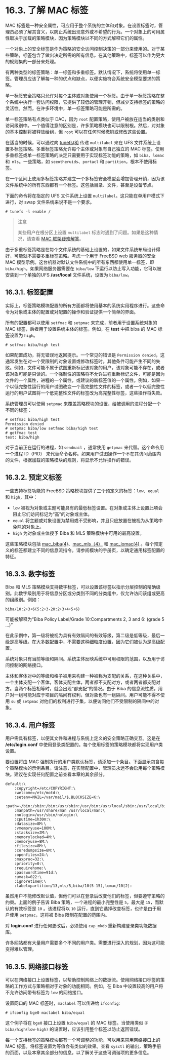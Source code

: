 # 16.3. 了解 MAC 标签

MAC 标签是一种安全属性，可应用于整个系统的主体和对象。在设置标签时，管理员必须了解其含义，以防止系统出现意外或不希望的行为。一个对象上的可用属性取决于加载的策略模块，因为策略模块以不同的方式解释它们的属性。

一个对象上的安全标签是作为策略的安全访问控制决策的一部分来使用的。对于某些策略，标签包含了做出决定所需的所有信息。在其他策略中，标签可以作为更大的规则集的一部分来处理。

有两种类型的标签策略：单一标签和多重标签。默认情况下，系统将使用单一标签。管理员应该了解每一种的优点和缺点，以便实施符合系统安全模型要求的策略。

单一标签安全策略只允许对每个主体或对象使用一个标签。由于单一标签策略在整个系统中执行一套访问权限，它提供了较低的管理开销，但减少支持标签的策略的灵活性。然而，在许多环境中，单一标签策略可能是所需的。

单一标签策略有点类似于 DAC，因为 `root` 配置策略，使用户被放在适当的类别和访问级别中。一个值得注意的区别是，许多策略模块也可以限制根。然后，对对象的基本控制将被释放给组，但 `root` 可以在任何时候撤销或修改这些设置。

在适当的时候，可以通过向  [tunefs(8)](https://www.freebsd.org/cgi/man.cgi?query=tunefs&sektion=8&format=html) 传递 `multilabel` 来在 UFS 文件系统上设置多标签策略。多重标签策略允许每个主体或对象有自己独立的 MAC 标签。使用多重标签或单一标签策略的决定只需要用于实现标签功能的策略，如 `biba`、`lomac` 和` mls`。一些策略，如 `seeotheruids`、`portacl` 和 `partition`，根本不使用标签。

在一个区间上使用多标签策略并建立一个多标签安全模型会增加管理开销，因为该文件系统中的所有东西都有一个标签。这包括目录、文件，甚至是设备节点。

下面的命令将在指定的 UFS 文件系统上设置 `multilabel`。这只能在单用户模式下进行，对 swap 文件系统来说不是一个要求。

```
# tunefs -l enable /
```

>注意
>
>某些用户在根分区上设置 `multilabel` 标志时遇到了问题。如果是这种情况，请查看 [MAC 框架疑难解答](https://docs.freebsd.org/en/books/handbook/mac/#mac-troubleshoot)。

由于多重标签策略是在每个文件系统的基础上设置的，如果文件系统布局设计得好，可能就不需要多重标签策略。考虑一个用于 FreeBSD web 服务器的安全 MAC 模型示例。这台机器对默认文件系统中的所有东西都使用单一标签，即 `biba/high`。如果网络服务器需要在 `biba/low` 下运行以防止写入功能，它可以被安装到一个单独的UFS **/usr/local** 文件系统，设置为 `biba/low`。

## 16.3.1. 标签配置

实际上，标签策略模块配置的所有方面都将使用基本的系统实用程序进行。这些命令为对象或主体的配置或对配置的操作和验证提供一个简单的界面。

所有的配置都可以使用 `setfmac` 和 `setpmac` 来完成，前者用于设置系统对象的 MAC 标签，后者用于设置系统主体的标签。例如，在 **test** 中把 biba 的 MAC 标签设置为 `high`。

```
# setfmac biba/high test
```

如果配置成功，将无错误地返回提示。一个常见的错误是 `Permission denied`，这通常发生在对一个受限制的对象设置或修改标签时。其他条件可能产生不同的失败。例如，文件可能不属于试图重新标记该对象的用户，该对象可能不存在，或者该对象可能是只读的。一个强制性的策略将不允许进程重新标记文件，可能是因为文件的一个属性，进程的一个属性，或建议的新标签值的一个属性。例如，如果一个以低完整性运行的用户试图改变一个高完整性文件的标签，或者一个以低完整性运行的用户试图将一个低完整性文件的标签改为高完整性标签，这些操作将失败。

系统管理员可以使用 `setpmac` 来覆盖策略模块的设置，给被调用的进程分配一个不同的标签：

```
# setfmac biba/high test
Permission denied
# setpmac biba/low setfmac biba/high test
# getfmac test
test: biba/high
```

对于当前正在运行的进程，如 `sendmail` ，通常使用 `getpmac` 来代替。这个命令用一个进程 ID（PID） 来代替命令名称。如果用户试图操作一个不在其访问范围内的文件，根据加载的策略模块的规则，将显示不允许操作的错误。

## 16.3.2. 预定义标签

一些支持标签功能的 FreeBSD 策略模块提供了三个预定义的标签：`low`、`equal` 和 `high`，其中：

- `low` 被视为对象或主题可能具有的最低标签设置。在对象或主体上设置此项会阻止它们访问标记为“高”的对象或主体。
- `equal` 将主题或对象设置为禁用或不受影响，并且只应放置在被视为从策略中免除的对象上。
- `high` 为对象或主体授予 Biba 和 MLS 策略模块中可用的最高设置。

这些策略模块包括 [mac_biba(4)](https://www.freebsd.org/cgi/man.cgi?query=mac_biba&sektion=4&format=html)、[mac_mls（4）](https://www.freebsd.org/cgi/man.cgi?query=mac_mls&sektion=4&format=html) 和 [mac_lomac(4)](https://www.freebsd.org/cgi/man.cgi?query=mac_lomac&sektion=4&format=html) 。每个预定义的标签都建立不同的信息流指令。请参阅模块的手册页，以确定通用标签配置的特征。

## 16.3.3. 数字标签

Biba 和 MLS 策略模块支持数字标签，可以设置该标签以指示分层控制的精确级别。此数字级别用于将信息分区或分类到不同的分类组中，仅允许访问该组或更高的组级别。例如：

```
biba/10:2+3+6(5:2+3-20:2+3+4+5+6)
```

可能被解释为“Biba Policy Label/Grade 10:Compartments 2, 3 and 6: (grade 5 …)”

在此示例中，第一级将被视为具有有效隔间的有效等级，第二级是低等级，最后一级是高等级。在大多数配置中，不需要这种细粒度设置，因为它们被认为是高级配置。

系统对象只有当前等级和隔间。系统主体反映系统中可用权限的范围，以及用于访问控制的网络接口。

主体和客体对中的等级和格子被用来构建一种被称为支配的关系，在这种关系中，一个主体支配一个客体，客体支配主体，两者都不支配对方，或者两者都支配对方。当两个标签相等时，就会出现“都支配”的情况。由于 Biba 的信息流性质，用户对一组可能对应于项目的隔间有权利，但对象也有一组隔间。用户可能不得不使用 `su` 或 `setpmac` 对他们的权利进行子集，以便访问他们不受限制的隔间中的对象。

## 16.3.4. 用户标签

用户需具有标签，以便其文件和进程与系统上定义的安全策略正确交互。这是在 **/etc/login.conf** 中使用登录类配置的。每个使用标签的策略模块都将实现用户类设置。

要设置将由 MAC 强制执行的用户类默认标签，请添加一个条目。下面显示包含每个策略模块的示例条目。请注意，在实际配置中，管理员永远不会启用每个策略模块。建议在实现任何配置之前查看本章的其余部分。

```
default:\
	:copyright=/etc/COPYRIGHT:\
	:welcome=/etc/motd:\
	:setenv=MAIL=/var/mail/$,BLOCKSIZE=K:\
	:path=~/bin:/sbin:/bin:/usr/sbin:/usr/bin:/usr/local/sbin:/usr/local/bin:\
	:manpath=/usr/share/man /usr/local/man:\
	:nologin=/usr/sbin/nologin:\
	:cputime=1h30m:\
	:datasize=8M:\
	:vmemoryuse=100M:\
	:stacksize=2M:\
	:memorylocked=4M:\
	:memoryuse=8M:\
	:filesize=8M:\
	:coredumpsize=8M:\
	:openfiles=24:\
	:maxproc=32:\
	:priority=0:\
	:requirehome:\
	:passwordtime=91d:\
	:umask=022:\
	:ignoretime@:\
	:label=partition/13,mls/5,biba/10(5-15),lomac/10[2]:
```

虽然用户不能修改默认值，但他们可以在登录后改变他们的标签，但要遵守策略的约束。上面的例子告诉 Biba 策略，一个进程的最小完整性是 `5`，最大是 `15`，而默认的有效标签是 `10` 。该进程将以 `10` 运行，直到它选择改变标签，也许是由于用户使用 `setpmac`，这将被 Biba 限制在配置的范围内。

对 **login.conf** 进行任何更改后，必须使用 `cap_mkdb` 重新构建登录类功能数据库。

许多网站都有大量用户需要多个不同的用户类。需要进行深入的规划，因为这可能变得难以管理。

## 16.3.5. 网络接口标签

可以在网络接口上设置标签，以帮助控制网络上的数据流。使用网络接口标签的策略的工作方式与策略相对于对象的功能相同。例如，在 Biba 中设置较高的用户将不允许访问带有标签为 `low` 的网络接口。

设置网口的 MAC 标签时，`maclabel` 可以传递给 `ifconfig`:

```
# ifconfig bge0 maclabel biba/equal
```

这个例子将在 `bge0` 接口上设置 `biba/equal` 的 MAC 标签。当使用类似 `于biba/high(low-high)` 的设置时，应该引用整个标签以防止返回错误。

每一个支持标签的策略模块都有一个可调整的功能，可以用来禁用网络接口上的 MAC 标签。将标签设置为等值会有类似的效果。查看 `sysctl` 的输出，策略手册的页面，以及本章其余部分的信息，以了解关于这些可调谐项的更多信息。
